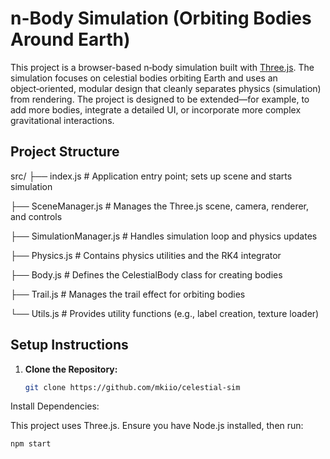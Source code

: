 # n-Body Simulation (Orbiting Bodies Around Earth)

This project is a browser-based n‑body simulation built with [Three.js](https://threejs.org/). The simulation focuses on celestial bodies orbiting Earth and uses an object‑oriented, modular design that cleanly separates physics (simulation) from rendering. The project is designed to be extended—for example, to add more bodies, integrate a detailed UI, or incorporate more complex gravitational interactions.

## Project Structure
src/
├── index.js # Application entry point; sets up scene and starts simulation

├── SceneManager.js # Manages the Three.js scene, camera, renderer, and controls

├── SimulationManager.js # Handles simulation loop and physics updates

├── Physics.js # Contains physics utilities and the RK4 integrator

├── Body.js # Defines the CelestialBody class for creating bodies

├── Trail.js # Manages the trail effect for orbiting bodies

└── Utils.js # Provides utility functions (e.g., label creation, texture loader)

## Setup Instructions

1. **Clone the Repository:**

   ```bash
   git clone https://github.com/mkiio/celestial-sim

Install Dependencies:

This project uses Three.js. Ensure you have Node.js installed, then run:

```npm install
npm start